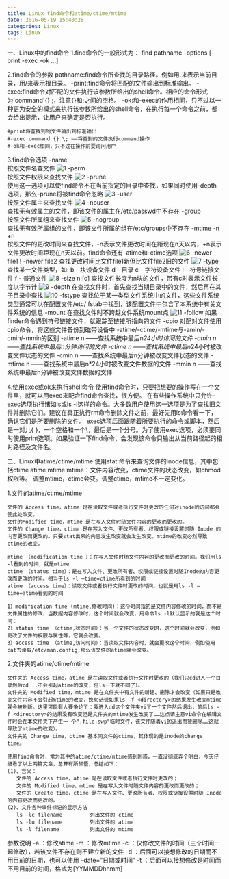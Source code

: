 ```yaml
---
title: Linux find命令和atime/ctime/mtime
date: 2016-05-19 15:40:28
categories: Linux
tags: Linux
---
```

一、Linux中的find命令
  1.find命令的一般形式为：
   find pathname -options [-print -exec -ok ...]

  2.find命令的参数
   pathname:find命令所查找的目录路径。例如用.来表示当前目录，用/来表示根目录。
   -print:find命令将匹配的文件输出到标准输出。
   -exec:find命令对匹配的文件执行该参数所给出的shell命令。相应的命令形式为'command'{} \;，注意{}和\;之间的空格。
   -ok:和-exec的作用相同，只不过以一种更为安全的模式来执行该参数所给出的shell命令，在执行每一个命令之前，都会给出提示，让用户来确定是否执行。

    #print将查找到的文件输出到标准输出
    #-exec command {} \; ——将查到的文件执行command操作
    #-ok和-exec相同，只不过在操作前要询问用户

  3.find命令选项
    -name           
     按照文件名查文件
     ![1](http://o6lb63nu0.bkt.clouddn.com/find1.png)
    -perm         
     按照文件权限来查找文件
     ![2](http://o6lb63nu0.bkt.clouddn.com/find2.png)
    -prune        
     使用这一选项可以使find命令不在当前指定的目录中查找，如果同时使用-depth选项，那么-prune将被find命令忽略
     ![3](http://o6lb63nu0.bkt.clouddn.com/find3.png)
    -user         
     按照文件属主来查找文件
     ![4](http://o6lb63nu0.bkt.clouddn.com/find4.png)
    -nouser       
     查找无有效属主的文件，即该文件的属主在/etc/passwd中不存在
    -group        
     按照文件所属组来查找文件
     ![5](http://o6lb63nu0.bkt.clouddn.com/find5.png)
    -nogroup      
     查找无有效所属组的文件，即该文件所属的组在/etc/groups中不存在
    -mtime -n +n  
     按照文件的更改时间来查找文件，-n表示文件更改时间在距现在n天以内，+n表示文件更改时间距现在n天以前。find命令还有-atime和-ctime选项
     ![6](http://o6lb63nu0.bkt.clouddn.com/find6.png)
    -newer file1 ! -newer file2
     查找更改时间比文件file1新但比文件file2旧的文件
     ![7](http://o6lb63nu0.bkt.clouddn.com/find7.png)
    -type
     查找某一文件类型，如:
     b - 块设备文件
     d - 目录
     c - 字符设备文件
     l - 符号链接文件
     f - 普通文件
     ![8](http://o6lb63nu0.bkt.clouddn.com/find8.png)
    -size n:[c]
     查找文件长度为n块的文件，带有c时表示文件长度以字节计
     ![9](http://o6lb63nu0.bkt.clouddn.com/find9.png)
    -depth
     在查找文件时，首先查找当期目录中的文件，然后再在其子目录中查找
     ![10](http://o6lb63nu0.bkt.clouddn.com/find10.png)
    -fstype
     查找位于某一类型文件系统中的文件，这些文件系统类型通常可以在配置文件/etc/ fstab中找到，该配置文件中包含了本系统中有关文件系统的信息
    -mount
     在查找文件时不跨越文件系统mount点
     ![11](http://o6lb63nu0.bkt.clouddn.com/find11.png)
    -follow
     如果finder命令遇到符号链接文件，就跟踪至链接所指向的文件
    -cpio
     对配对文件使用cpio命令，将这些文件备份到磁带设备中
    -atime/-ctime/-mtime与-amin/-cmin/-mmin的区别
     -atime n   ——查找系统中最后n*24小时访问的文件
     -amin n    ——查找系统中最后n分钟访问的文件
     -ctime n   ——查找系统中最后n*24小时被改变文件状态的文件
     -cmin n    ——查找系统中最后n分钟被改变文件状态的文件
     -mtime n   ——查找系统中最后n*24小时被改变文件数据的文件
     -mmin n    ——查找系统中最后n分钟被改变文件数据的文件

  4.使用exec或ok来执行shell命令
    使用find命令时，只要把想要的操作写在一个文件里，就可以用exec来配合find命令查找，很方便。
    在有些操作系统中只允许-exec选项执行诸如ls或ls -l这样的命令。大多数用户使用这一选项是为了查找旧文件并删除它们。建议在真正执行rm命令删除文件之前，最好先用ls命令看一下，确认它们是所要删除的文件。
    exec选项后面跟随着所要执行的命令或脚本，然后是一对儿{ }，一个空格和一个\，最后是一个分号。为了使用exec选项，必须要同时使用print选项。如果验证一下find命令，会发现该命令只输出从当前路径起的相对路径及文件名。

二、Linux中atime/ctime/mtime
  使用stat 命令来查询文件的inode信息，其中包括ctime atime mtime
  mtime：文件内容改变，ctime文件的状态改变，如chmod权限等。
  调整mtime，ctime会变。调整ctime，mtime不一定变化。
 
  1.文件的atime/ctime/mtime

    文件的 Access time，atime 是在读取文件或者执行文件时更改的任何对inode的访问都会使此处改变。
    文件的Modified time，mtime 是在写入文件时随文件内容的更改而更改的。
    文件的 Change time，ctime 是在写入文件、更改所有者、权限或链接设置时随 Inode 的内容更改而更改的。只要stat出来的内容发生改变就会发生改变。mtime的改变必然导致ctime的改变。
 
    mtime （modification time ）：在写入文件时随文件内容的更改而更改的时间。我们用ls -l看到的时间，就是mtime
    ctime （status time）：是在写入文件、更改所有者、权限或链接设置时随Inode的内容更改而更改的时间。相当于ls -l –time=ctime所看到的时间
    atime （access time）：读取文件或者执行文件时更改的时间。也就是用ls -l –time=atime看到的时间
 
    1）modification time (mtime,修改时间)：这个时间指的是文件内容修改的时间，而不是文件属性的修改，当数据内容修改时，这个时间就会改变，用命令ls -l默认显示的就是这个时间：
    2）status time （ctime,状态时间）：当一个文件的状态改变时，这个时间就会改变，例如更改了文件的权限与属性等，它就会改变。
    3）access time （atime,访问时间）：当读取文件内容时，就会更改这个时间，例如使用cat去读取/etc/man.config,那么该文件的atime就会改变。

  2.文件夹的atime/ctime/mtime

    文件夹的 Access time，atime 是在读取文件或者执行文件时更改的（我们只cd进入一个目录然后cd ..不会引起atime的改变，但ls一下就不同了）。
    文件夹的 Modified time，mtime 是在文件夹中有文件的新建、删除才会改变（如果只是改变文件内容不会引起mtime的改变，换句话说如果ls -f <directory>的结果发生改变mtime就会被刷新。这里可能有人要争论了：我进入dd这个文件夹vi了一个文件然后退出，前后ls -f <directory>的结果没有改变但是文件夹的mtime发生改变了……这点请主意vi命令在编辑文件时会在本文件夹下产生一 个".file.swp"临时文件，该文件随着vi的退出而被删除……这就导致了mtime的改变）。
    文件夹的 Change time，ctime 基本同文件的ctime，其体现的是inode的change time。

    使用find命令时，常为其中的atime/ctime/mtime感到困惑，一直没彻底弄个明白，今天仔细看了以上两篇文章，总算有所领悟，总结如下：
    (1)、含义：
       文件的 Access time，atime 是在读取文件或者执行文件时更改的；
       文件的 Modified time，mtime 是在写入文件时随文件内容的更改而更改的；
       文件的 Create time，ctime 是在写入文件、更改所有者、权限或链接设置时随 Inode 的内容更改而更改的。
    (2)、文件各种事件标记的显示方法
       ls -lc filename         列出文件的 ctime 
       ls -lu filename         列出文件的 atime 
       ls -l filename          列出文件的 mtime 

  参数说明
  -a ：修改atime
  -m ：修改mtime
  -c ：仅修改文件的时间（三个时间一起修改），若该文件不存在则不建立新的文件
  -d ：后面可以接想修改的日期而不用目前的日期，也可以使用 –date=”日期或时间”
  -t ：后面可以接想修改是时间而不用目前的时间，格式为[YYMMDDhhmm]     